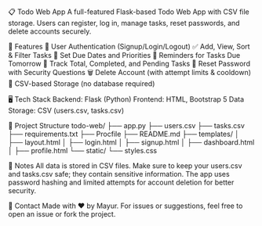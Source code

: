 📋 Todo Web App
A full-featured Flask-based Todo Web App with CSV file storage. Users can register, log in, manage tasks, reset passwords, and delete accounts securely.

🌟 Features
🔐 User Authentication (Signup/Login/Logout)
✅ Add, View, Sort & Filter Tasks
📅 Set Due Dates and Priorities
🔔 Reminders for Tasks Due Tomorrow
🎯 Track Total, Completed, and Pending Tasks
🔄 Reset Password with Security Questions
🗑️ Delete Account (with attempt limits & cooldown)
📁 CSV-based Storage (no database required)

🖥️ Tech Stack
Backend: Flask (Python)
Frontend: HTML, Bootstrap 5
Data Storage: CSV (users.csv, tasks.csv)

📂 Project Structure
todo-web/
├── app.py
├── users.csv
├── tasks.csv
├── requirements.txt
├── Procfile
├── README.md
├── templates/
│   ├── layout.html
│   ├── login.html
│   ├── signup.html
│   ├── dashboard.html
│   ├── profile.html
└── static/
    └── styles.css

📌 Notes
All data is stored in CSV files.
Make sure to keep your users.csv and tasks.csv safe; they contain sensitive information.
The app uses password hashing and limited attempts for account deletion for better security.

📧 Contact
Made with ❤️ by Mayur.
For issues or suggestions, feel free to open an issue or fork the project.

